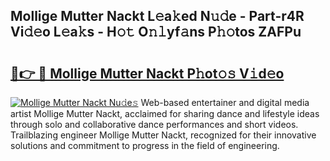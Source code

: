 ## Mollige Mutter Nackt L𝚎a𝚔ed N𝚞𝚍e - Part-r4R Vi𝚍𝚎o L𝚎a𝚔s - H𝚘𝚝 O𝚗𝚕yf𝚊ns P𝚑𝚘tos ZAFPu

# <h2><a href="http://kfdnzxi.oniu.top/?m=Mollige+Mutter+Nackt">🔗👉 🔴 Mollige Mutter Nackt P𝚑ot𝚘𝚜 V𝚒d𝚎o</a></h2>

[![Mollige Mutter Nackt Nu𝚍e𝚜](https://i.imgur.com/0qMVB7G.gif)](http://kfdnzxi.oniu.top/?m=Mollige+Mutter+Nackt)
Web-based entertainer and digital media artist Mollige Mutter Nackt, acclaimed for sharing dance and lifestyle ideas through solo and collaborative dance performances and short videos. Trailblazing engineer Mollige Mutter Nackt, recognized for their innovative solutions and commitment to progress in the field of engineering.  
